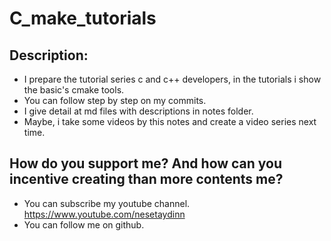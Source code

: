 # C_make_tutorials

## Description:
- I prepare the tutorial series c and c++ developers, in the tutorials i show the basic's cmake tools.
- You can follow step by step on my commits.
- I give detail at md files with descriptions in notes folder.
- Maybe, i take some videos by this notes and create a video series next time.

## How do you support me? And how can you incentive creating than more contents me? 
- You can subscribe my youtube channel. <https://www.youtube.com/nesetaydinn>
- You can follow me on github.